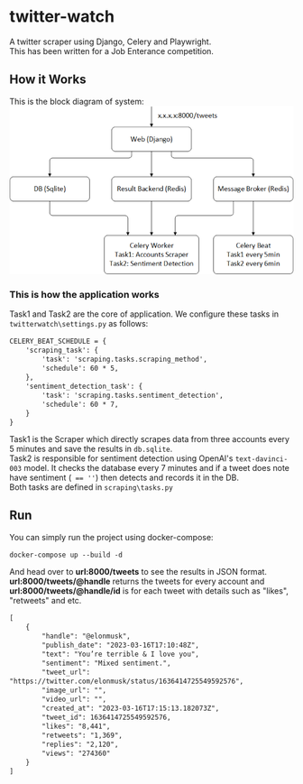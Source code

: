# twitter-watch
A twitter scraper using Django, Celery and Playwright.  
This has been written for a Job Enterance competition.  

## How it Works
This is the block diagram of system:   
![Twitter watcher block diagram](https://github.com/h4med/twitter-watch/blob/main/Docs/twatch_bd.png)   
   
### This is how the application works
Task1 and Task2 are the core of application. We configure these tasks in `twitterwatch\settings.py` as follows:
```
CELERY_BEAT_SCHEDULE = {
    'scraping_task': {
        'task': 'scraping.tasks.scraping_method',
        'schedule': 60 * 5,
    },
    'sentiment_detection_task': {
        'task': 'scraping.tasks.sentiment_detection',
        'schedule': 60 * 7,
    }
}
```
Task1 is the Scraper which directly scrapes data from three accounts every 5 minutes and save the results in `db.sqlite`.   
Task2 is responsible for sentiment detection using OpenAI's `text-davinci-003` model. It checks the database every 7 minutes and if a tweet does note have sentiment (` == ''`) then detects and records it in the DB.   
Both tasks are defined in `scraping\tasks.py`   

## Run
You can simply run the project using docker-compose:   
```
docker-compose up --build -d
```
And head over to **url:8000/tweets** to see the results in JSON format.   
**url:8000/tweets/@handle** returns the tweets for every account and    
**url:8000/tweets/@handle/id** is for each tweet with details such as "likes", "retweets" and etc.   
```
[
    {
        "handle": "@elonmusk",
        "publish_date": "2023-03-16T17:10:48Z",
        "text": "You’re terrible & I love you",
        "sentiment": "Mixed sentiment.",
        "tweet_url": "https://twitter.com/elonmusk/status/1636414725549592576",
        "image_url": "",
        "video_url": "",
        "created_at": "2023-03-16T17:15:13.182073Z",
        "tweet_id": 1636414725549592576,
        "likes": "8,441",
        "retweets": "1,369",
        "replies": "2,120",
        "views": "274360"
    }
]
```


